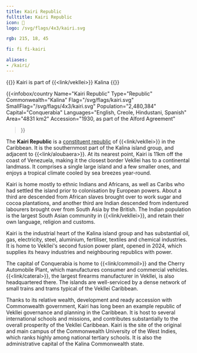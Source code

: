 ```yaml
---
title: Kairi Republic
fulltitle: Kairi Republic
icon: 🌲
logo: /svg/flags/4x3/kairi.svg

rgb: 215, 18, 45

fi: fi fi-kairi

aliases:
- /kairi/
---
```

{{<note series>}}
 Kairi is part of {{<link/vekllei>}} Kalina
{{</note>}}

{{<infobox/country
	 Name="Kairi Republic"
	 Type="Republic"
	 Commonwealth="Kalina"
	 Flag="/svg/flags/kairi.svg"
	 SmallFlag="/svg/flags/4x3/kairi.svg"
	 Population="2,480,384"
	 Capital="Conquerabia"
	 Languages="English, Creole, Hindustani, Spanish"
	 Area="4831 km2"
	 Accession="1930, as part of the Alford Agreement"
 >}}

The <span class="fi fi-kairi"></span> **Kairi Republic** is a [constituent republic](/republics/) of {{<link/vekllei>}} in the Caribbean. It is the southernmost part of the Kalina island group, and adjacent to {{<link/aloubaera>}}. At its nearest point, Kairi is 11km off the coast of Venezuela, making it the closest border Vekllei has to a continental landmass. It comprises a single large island and a few smaller ones, and enjoys a tropical climate cooled by sea breezes year-round.

Kairi is home mostly to ethnic Indians and Africans, as well as Caribs who had settled the island prior to colonisation by European powers. About a third are descended from African slaves brought over to work sugar and cocoa plantations, and another third are Indian descended from indentured labourers brought over from South Asia by the British. The Indian population is the largest South Asian community in {{<link/vekllei>}}, and retain their own language, religion and customs.

Kairi is the industrial heart of the Kalina island group and has substantial oil, gas, electricity, steel, aluminium, fertiliser, textiles and chemical industries. It is home to Vekllei's second fusion power plant, opened in 2024, which supplies its heavy industries and neighbouring republics with power.

The capital of Conquerabia is home to {{<link/commoil>}} and the Cherry Automobile Plant, which manufactures consumer and commercial vehicles. {{<link/cateral>}}, the largest firearms manufacturer in Vekllei, is also headquartered there. The islands are well-serviced by a dense network of small trains and trams typical of the Vekllei Caribbean.

Thanks to its relative wealth, development and ready accession with Commonwealth government, Kairi has long been an example republic of Vekllei governance and planning in the Caribbean. It is host to several international schools and missions, and contributes substantially to the overall prosperity of the Vekllei Caribbean. Kairi is the site of the original and main campus of the Commonwealth University of the West Indies, which ranks highly among national tertiary schools. It is also the administrative capital of the Kalina Commonwealth state.




